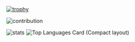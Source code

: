 [![trophy](https://github-profile-trophy.vercel.app/?username=hika019&row=1)](https://github.com/ryo-ma/github-profile-trophy)

![contribution](https://github-contribution-stats.vercel.app/api/?username=hika019)

![stats](https://github-readme-stats.vercel.app/api?username=hika019&count_private=true&show_icons=true)
![Top Languages Card (Compact layout)](https://github-readme-stats.vercel.app/api/top-langs/?username=hika019&layout=compact)
